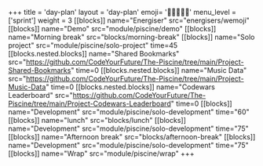 +++
title = 'day-plan'
layout = 'day-plan'
emoji= '🧑🏾‍🤝‍🧑🏾'
menu_level = ['sprint']
weight = 3
[[blocks]]
name="Energiser"
src="energisers/wemoji"
[[blocks]]
name="Demo"
src="module/piscine/demo"
[[blocks]]
name="Morning break"
src="blocks/morning-break"
[[blocks]]
name="Solo project"
src="module/piscine/solo-project"
time=45
[[blocks.nested.blocks]]
name="Shared Bookmarks"
src="https://github.com/CodeYourFuture/The-Piscine/tree/main/Project-Shared-Bookmarks"
time=0
[[blocks.nested.blocks]]
name="Music Data"
src="https://github.com/CodeYourFuture/The-Piscine/tree/main/Project-Music-Data"
time=0
[[blocks.nested.blocks]]
name="Codewars Leaderboard"
src="https://github.com/CodeYourFuture/The-Piscine/tree/main/Project-Codewars-Leaderboard"
time=0
[[blocks]]
name="Development"
src="module/piscine/solo-development"
time="60"
[[blocks]]
name="lunch"
src="blocks/lunch"
[[blocks]]
name="Development"
src="module/piscine/solo-development"
time="75"
[[blocks]]
name="Afternoon break"
src="blocks/afternoon-break"
[[blocks]]
name="Development"
src="module/piscine/solo-development"
time="75"
[[blocks]]
name="Wrap"
src="module/piscine/wrap"
+++
